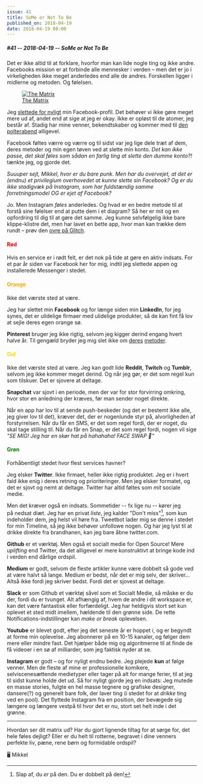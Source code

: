 ```yaml
---
issue: 41
title: SoMe or Not To Be
published_on: 2018-04-19
date: 2018-04-19 08:00
---
```


##### #41 -- 2018-04-19 -- SoMe or Not To Be

Det er ikke altid til at forklare, hvorfor man kan lide nogle ting og ikke andre. Facebooks mission er at forbinde alle mennesker i verden – men det er jo i virkeligheden ikke meget anderledes end alle de andres. Forskellen ligger i midlerne og metoden. Og følelsen.

<figure><a href='https://some-or-not-to-be.glitch.me'><img src='https://s3.brnbw.com/pb-IE8wvu9nCd-yghjakv4W8.png' alt='The Matrix' /></a><figcaption><a href='https://some-or-not-to-be.glitch.me'>The Matrix</a></figcaption></figure>

Jeg [slettede for nyligt][slet-tweet] min Facebook-profil. Det behøver vi ikke gøre meget mere ud af, andet end at sige at jeg er okay. Ikke er opløst til de atomer, jeg består af. Stadig har mine venner, bekendtskaber og kommer med til [den polterabend][polter] alligevel.

Facebook føltes værre og værre og til sidst var jeg lige dele træt af dem, deres metoder og min egen tøven ved at slette min konto. _Det kan ikke passe, det skal føles som sådan en farlig ting at slette den dumme konto?!_ tænkte jeg, og gjorde det.

_Suuuper sejt, Mikkel, hvor er du bare punk. Men har du overvejet, at det er (endnu) et privilegium overhovedet at kunne slette sin Facebook? Og er du ikke stadigvæk på Instagram, som har fuldstændig samme forretningsmodel OG er ejet af Facebook?_

Jo. Men Instagram _føles_ anderledes. Og hvad er en bedre metode til at forstå sine følelser end at putte dem i et diagram? Så her er mit og en opfordring til dig til at gøre det samme. Jeg kunne selvfølgelig ikke bare klippe-klistre det, men har lavet en bette app, hvor man kan trække dem rundt – prøv den [ovre på Glitch][some-or-not-to-be].

#### <span style='color:red'>Rød</span>

Hvis en service er i rødt felt, er det nok på tide at gøre en aktiv indsats. For et par år siden var Facebook her for mig, indtil jeg slettede appen og installerede Messenger i stedet.

#### <span style='color:orange'>Orange</span>

Ikke det værste sted at være.

Jeg har slettet min **Facebook** og for længe siden min **LinkedIn**, for jeg synes, det er ulidelige firmaer med ulidelige produkter, så de kan fint få lov at sejle deres egen orange sø.

**Pinterest** bruger jeg ikke rigtig, selvom jeg kigger derind engang hvert halve år. Til gengæld bryder jeg mig slet ikke om [deres][pinterest-1] [metoder][pinterest-2].

#### <span style='color:gold'>Gul</span>

Ikke det værste sted at være. Jeg kan godt lide **Reddit**, **Twitch** og **Tumblr**, selvom jeg ikke kommer meget derind. Og når jeg gør, er det som regel kun som tilskuer. Det er sjovere at deltage.

**Snapchat** var sjovt i en periode, men der var for stor forvirring omkring, hvor stor en anledning der kræves, før man sender noget direkte.

Når en app har lov til at sende push-beskeder (og det er bestemt ikke alle, jeg giver lov til det), kræver det, der er nogenlunde styr på, alvorligheden af forstyrrelsen. Når du får en SMS, er det som regel fordi, der er noget, du skal tage stilling til. Når du får en Snap, er det som regel fordi, nogen vil sige _"SE MIG! Jeg har en skør hat på hahahaha! FACE SWAP 🤪"_

#### <span style='color:green'>Grøn</span>

Forhåbentligt stedet hvor flest services havner?

Jeg elsker **Twitter**. Ikke firmaet, heller ikke rigtig produktet. Jeg er i hvert fald ikke enig i deres retning og prioriteringer. Men jeg elsker formatet, og det er sjovt og nemt at deltage. Twitter har altid føltes som _mit_ sociale medie.

Men det kræver også en indsats. Sommetider -- fx lige nu -- kører jeg på nedsat diæt. Jeg har en privat _liste_, jeg kalder "Don't miss"[^1], som kun indeholder dem, jeg helst vil høre fra. Tweetbot lader mig se denne i stedet for min Timeline, så jeg ikke behøver unfollowe nogen. Og har jeg lyst til at drikke direkte fra brandhanen, kan jeg bare åbne twitter.com.

**Github** er et værktøj. Men også et socialt medie for Open Source! Mere _uplifting_ end Twitter, da det alligevel er mere konstruktivt at bringe kode ind i verden end dårlige ordspil.

**Medium** er godt, selvom de fleste artikler kunne være dobbelt så gode ved at være halvt så lange. Medium er bedst, når det er mig selv, der skriver… Altså ikke fordi jeg skriver bedst. Fordi det er sjovest at deltage.

**Slack** er som Github et værktøj såvel som et Socialt Medie, så måske er du der, fordi du er tvunget. Alt afhængig af, hvem de andre i dit workspace er, kan det være fantastisk eller forfærdeligt. Jeg har heldigvis stort set kun oplevet et sted midt imellem, hældende til den grønne side. De rette Notifications-indstillinger kan _make or break_ oplevelsen.

**Youtube** er blevet godt, efter jeg det seneste år er hoppet i, og er begyndt at forme min oplevelse. Jeg abonnerer på en 10-15 kanaler, og følger dem mere eller mindre fast. Det hjælper både mig og algoritmerne til at finde de få videoer i en sø af milliarder, som jeg faktisk nyder at se.

**Instagram** er godt – og for nyligt endnu bedre. Jeg plejede **kun** at følge venner. Men de fleste af mine er professionelle komikere, selviscenesættende medietyper eller tager på alt for mange ferier, til at jeg til sidst kunne holde det ud. Så for nyligt gjorde jeg en indsats: Jeg mutede en masse stories, fulgte en hel masse tegnere og grafiske designer, dansere(?) og generelt bare folk, der laver ting (i stedet for at _drikke_ ting ved en pool). Det flyttede Instagram fra en position, der bevægede sig længere og længere vestpå til hvor det er nu, stort set helt inde i det grønne.

---

Hvordan ser dit matrix ud? Har du gjort lignende tiltag for at sørge for, det hele føles dejligt? Eller er du helt til rotterne, begravet i dine venners perfekte liv, pæne, rene børn og formidable ordspil?

🖥 Mikkel

[slet-tweet]: https://twitter.com/mikker/status/976059864714743808
[polter]: https://twitter.com/mikker/status/981074059969679360
[some-or-not-to-be]: https://some-or-not-to-be.glitch.me
[pinterest-1]: https://trackchanges.postlight.com/stick-a-pin-in-it-acf3a9051337
[pinterest-2]: https://www.theverge.com/2013/7/26/4560190/pinterest-now-tracks-web-history-for-suggestions-supports-do-not-track

[^1]: Slap af, du _er_ på den. Du er dobbelt på den!
